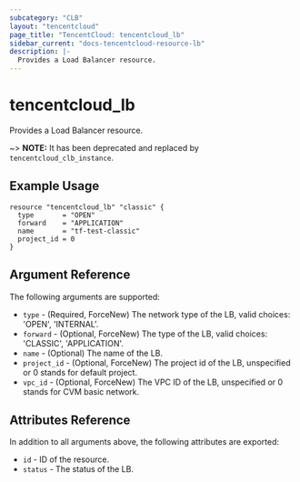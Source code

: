 ```yaml
---
subcategory: "CLB"
layout: "tencentcloud"
page_title: "TencentCloud: tencentcloud_lb"
sidebar_current: "docs-tencentcloud-resource-lb"
description: |-
  Provides a Load Balancer resource.
---
```


# tencentcloud_lb

Provides a Load Balancer resource.

~> **NOTE:** It has been deprecated and replaced by `tencentcloud_clb_instance`.

## Example Usage

```hcl
resource "tencentcloud_lb" "classic" {
  type       = "OPEN"
  forward    = "APPLICATION"
  name       = "tf-test-classic"
  project_id = 0
}
```

## Argument Reference

The following arguments are supported:

* `type` - (Required, ForceNew) The network type of the LB, valid choices: 'OPEN', 'INTERNAL'.
* `forward` - (Optional, ForceNew) The type of the LB, valid choices: 'CLASSIC', 'APPLICATION'.
* `name` - (Optional) The name of the LB.
* `project_id` - (Optional, ForceNew) The project id of the LB, unspecified or 0 stands for default project.
* `vpc_id` - (Optional, ForceNew) The VPC ID of the LB, unspecified or 0 stands for CVM basic network.

## Attributes Reference

In addition to all arguments above, the following attributes are exported:

* `id` - ID of the resource.
* `status` - The status of the LB.


